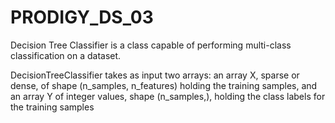 # PRODIGY_DS_03
Decision Tree Classifier
is a class capable of performing multi-class classification on a dataset.

DecisionTreeClassifier takes as input two arrays: an array X, sparse or dense, of shape (n_samples, n_features) holding the training samples, and an array Y of integer values, shape (n_samples,), holding the class labels for the training samples
